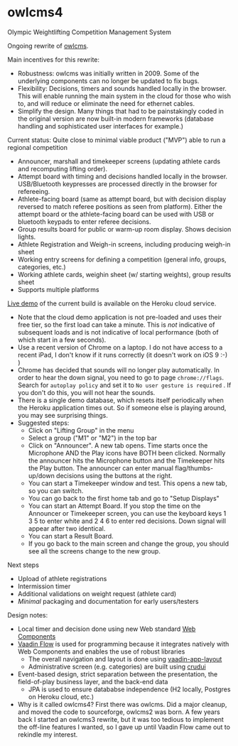 # owlcms4
Olympic Weightlifting Competition Management System 

Ongoing rewrite of [owlcms](https://owlcms2.sourceforge.io/#!index.md).

Main incentives for this rewrite:
- Robustness: owlcms was initially written in 2009. Some of the underlying components can no longer be updated to fix bugs.
- Flexibility: Decisions, timers and sounds handled locally in the browser.  This will enable running the main system in the cloud for those who wish to, and will reduce or eliminate the need for ethernet cables.
- Simplify the design.  Many things that had to be painstakingly coded in the original version are now built-in modern frameworks (database handling and sophisticated user interfaces for example.)

Current status: Quite close to minimal viable product ("MVP") able to run a regional competition
- Announcer, marshall and timekeeper screens (updating athlete cards and recomputing lifting order).
- Attempt board with timing and decisions handled locally in the browser. USB/Bluetooth keypresses are processed directly in the browser for refereeing.
- Athlete-facing board (same as attempt board, but with decision display reversed to match referee positions as seen from platform).  Either the attempt board or the athlete-facing board can be used with USB or bluetooth keypads to enter referee decisions.
- Group results board for public or warm-up room display.  Shows decision lights.
- Athlete Registration and Weigh-in screens, including producing weigh-in sheet
- Working entry screens for defining a competition (general info, groups, categories, etc.)
- Working athlete cards, weighin sheet (w/ starting weights), group results sheet
- Supports multiple platforms

[Live demo](https://owlcms4.herokuapp.com) of the current build is available on the Heroku cloud service.
- Note that the cloud demo application is not pre-loaded and uses their free tier, so the first load can take a minute. This is *not* indicative of subsequent loads and is not indicative of local performance (both of which start in a few seconds).
- Use a recent version of Chrome on a laptop.  I do not have access to a recent iPad, I don't know if it runs correctly (it doesn't work on iOS 9 :-) )
- Chrome has decided that sounds will no longer play automatically.  In order to hear the down signal, you need to go to page ``chrome://flags``. Search for ``autoplay policy`` and set it to ``No user gesture is required`` .  If you don't do this, you will not hear the sounds.
- There is a single demo database, which resets itself periodically when the Heroku application times out. So if someone else is playing around, you may see surprising things.
- Suggested steps:
    - Click on "Lifting Group" in the menu
    - Select a group ("M1" or "M2") in the top bar
    - Click on "Announcer". A new tab opens.  Time starts once the Microphone AND the Play icons have BOTH been clicked. Normally the announcer hits the Microphone button and the Timekeeper hits the Play button.  The announcer can enter manual flag/thumbs-up/down decisions using the buttons at the right.
    - You can start a Timekeeper window and test. This opens a new tab, so you can switch.
    - You can go back to the first home tab and go to "Setup Displays"
    - You can start an Attempt Board.  If you stop the time on the Announcer or Timekeeper screen, you can use the keyboard keys 1 3 5 to enter white and 2 4 6 to enter red decisions.  Down signal will appear after two identical.
    - You can start a Result Board.
    - If you go back to the main screen and change the group, you should see all the screens change to the new group.
        

Next steps
- Upload of athlete registrations
- Intermission timer
- Additional validations on weight request (athlete card)
- *Minimal* packaging and documentation for early users/testers

Design notes:
- Local timer and decision done using new Web standard [Web Components](https://www.webcomponents.org/introduction)
- [Vaadin Flow](https://vaadin.com/flow) is used for programming because it integrates natively with Web Components and enables the use of robust libraries
    - The overall navigation and layout is done using [vaadin-app-layout](https://github.com/appreciated/vaadin-app-layout)
    - Administrative screen (e.g. categories) are built using [crudui](https://github.com/alejandro-du/crudui)
- Event-based design, strict separation between the presentation, the field-of-play business layer, and the back-end data
    - JPA is used to ensure datababse independence (H2 locally, Postgres on Heroku cloud, etc.)
- Why is it called owlcms4? First there was owlcms. Did a major cleanup, and moved the code to sourceforge, owlcms2 was born. A few years back I started an owlcms3 rewrite, but it was too tedious to implement the off-line features I wanted, so I gave up until Vaadin Flow came out to rekindle my interest.
